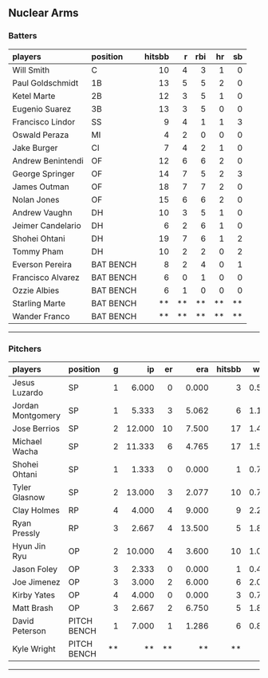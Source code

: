 ## Nuclear Arms

### Batters

 
|players           |position  | hitsbb|  r| rbi| hr| sb| 
|:-----------------|:---------|------:|--:|---:|--:|--:| 
|Will Smith        |C         |     10|  4|   3|  1|  0| 
|Paul Goldschmidt  |1B        |     13|  5|   5|  2|  0| 
|Ketel Marte       |2B        |     12|  3|   5|  1|  0| 
|Eugenio Suarez    |3B        |     13|  3|   5|  0|  0| 
|Francisco Lindor  |SS        |      9|  4|   1|  1|  3| 
|Oswald Peraza     |MI        |      4|  2|   0|  0|  0| 
|Jake Burger       |CI        |      7|  4|   2|  1|  0| 
|Andrew Benintendi |OF        |     12|  6|   6|  2|  0| 
|George Springer   |OF        |     14|  7|   5|  2|  3| 
|James Outman      |OF        |     18|  7|   7|  2|  0| 
|Nolan Jones       |OF        |     15|  6|   6|  2|  0| 
|Andrew Vaughn     |DH        |     10|  3|   5|  1|  0| 
|Jeimer Candelario |DH        |      6|  2|   6|  1|  0| 
|Shohei Ohtani     |DH        |     19|  7|   6|  1|  2| 
|Tommy Pham        |DH        |     10|  2|   2|  0|  2| 
|Everson Pereira   |BAT BENCH |      8|  2|   4|  0|  1| 
|Francisco Alvarez |BAT BENCH |      6|  0|   1|  0|  0| 
|Ozzie Albies      |BAT BENCH |      6|  1|   0|  0|  0| 
|Starling Marte    |BAT BENCH |     **| **|  **| **| **| 
|Wander Franco     |BAT BENCH |     **| **|  **| **| **| 


* * *

### Pitchers

 
|players           |position    |  g|     ip| er|    era| hitsbb|  whip| so|  w| sv| 
|:-----------------|:-----------|--:|------:|--:|------:|------:|-----:|--:|--:|--:| 
|Jesus Luzardo     |SP          |  1|  6.000|  0|  0.000|      3| 0.500|  8|  0|  0| 
|Jordan Montgomery |SP          |  1|  5.333|  3|  5.062|      6| 1.125|  4|  0|  0| 
|Jose Berrios      |SP          |  2| 12.000| 10|  7.500|     17| 1.417|  6|  0|  0| 
|Michael Wacha     |SP          |  2| 11.333|  6|  4.765|     17| 1.500| 11|  1|  0| 
|Shohei Ohtani     |SP          |  1|  1.333|  0|  0.000|      1| 0.750|  2|  0|  0| 
|Tyler Glasnow     |SP          |  2| 13.000|  3|  2.077|     10| 0.769| 10|  1|  0| 
|Clay Holmes       |RP          |  4|  4.000|  4|  9.000|      9| 2.250|  5|  0|  0| 
|Ryan Pressly      |RP          |  3|  2.667|  4| 13.500|      5| 1.875|  5|  0|  1| 
|Hyun Jin Ryu      |OP          |  2| 10.000|  4|  3.600|     10| 1.000|  8|  1|  0| 
|Jason Foley       |OP          |  3|  2.333|  0|  0.000|      1| 0.429|  2|  0|  0| 
|Joe Jimenez       |OP          |  3|  3.000|  2|  6.000|      6| 2.000|  5|  0|  0| 
|Kirby Yates       |OP          |  4|  4.000|  0|  0.000|      3| 0.750|  5|  0|  1| 
|Matt Brash        |OP          |  3|  2.667|  2|  6.750|      5| 1.875|  3|  0|  0| 
|David Peterson    |PITCH BENCH |  1|  7.000|  1|  1.286|      6| 0.857|  8|  0|  0| 
|Kyle Wright       |PITCH BENCH | **|     **| **|     **|     **|    **| **| **| **| 


* * *


